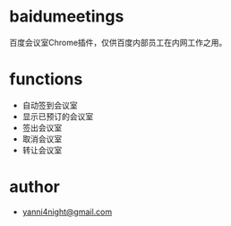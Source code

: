 # baidumeetings

百度会议室Chrome插件，仅供百度内部员工在内网工作之用。

# functions

 - 自动签到会议室
 - 显示已预订的会议室
 - 签出会议室
 - 取消会议室
 - 转让会议室

# author

 - <yanni4night@gmail.com>
